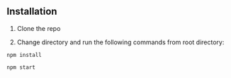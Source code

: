 
## Installation

1. Clone the repo

2. Change directory and run the following commands from root directory:

```
npm install

npm start

```
